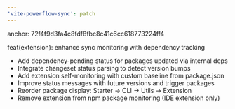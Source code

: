 ```yaml
---
'vite-powerflow-sync': patch
---
```


anchor: 72f4f9d3fa4c8fdf8fbc8c41c6cc618773224ff4

feat(extension): enhance sync monitoring with dependency tracking

- Add dependency-pending status for packages updated via internal deps
- Integrate changeset status parsing to detect version bumps
- Add extension self-monitoring with custom baseline from package.json
- Improve status messages with future versions and trigger packages
- Reorder package display: Starter → CLI → Utils → Extension
- Remove extension from npm package monitoring (IDE extension only)
